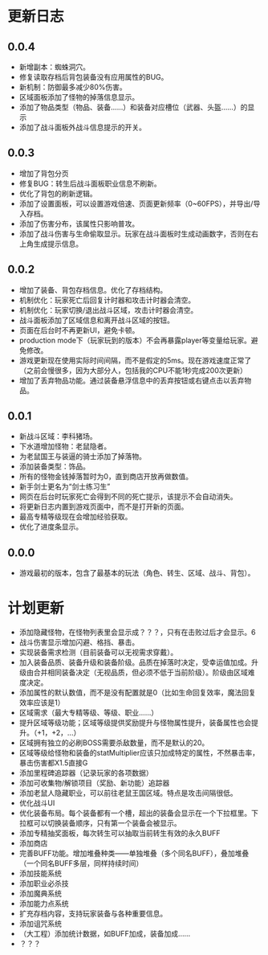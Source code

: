 # 更新日志

## 0.0.4

- 新增副本：蜘蛛洞穴。
- 修复读取存档后背包装备没有应用属性的BUG。
- 新机制：防御最多减少80%伤害。
- 区域面板添加了怪物的掉落信息显示。
- 添加了物品类型（物品、装备……）和装备对应槽位（武器、头盔……）的显示
- 添加了战斗面板外战斗信息提示的开关。

## 0.0.3

- 增加了背包分页
- 修复BUG：转生后战斗面板职业信息不刷新。
- 优化了背包的刷新逻辑。
- 添加了设置面板，可以设置游戏倍速、页面更新频率（0~60FPS），并导出/导入存档。
- 添加了伤害分布，该属性只影响普攻。
- 添加了战斗伤害与生命偷取显示。玩家在战斗面板时生成动画数字，否则在右上角生成提示信息。

## 0.0.2

- 增加了装备、背包存档信息。优化了存档结构。
- 机制优化：玩家死亡后回复计时器和攻击计时器会清空。
- 机制优化：玩家切换/退出战斗区域，攻击计时器会清空。
- 战斗面板添加了区域信息和离开战斗区域的按钮。
- 页面在后台时不再更新UI，避免卡顿。
- production mode下（玩家玩到的版本）不会再暴露player等变量给玩家。避免修改。
- 游戏更新现在使用实际时间间隔，而不是假定的5ms。现在游戏速度正常了（之前会慢很多，因为大部分人，包括我的CPU不能1秒完成200次更新）
- 增加了丢弃物品功能。通过装备悬浮信息中的丢弃按钮或右键点击以丢弃物品。

## 0.0.1

- 新战斗区域：李科猪场。
- 下水道增加怪物：老鼠隐者。
- 为老鼠国王与装逼的骑士添加了掉落物。
- 添加装备类型：饰品。
- 所有的怪物金钱掉落暂时为0，直到商店开放再做数值。
- 新手剑士更名为“剑士练习生”
- 网页在后台时玩家死亡会得到不同的死亡提示，该提示不会自动消失。
- 将更新日志内置到游戏页面中，而不是打开新的页面。
- 最高专精等级现在会增加经验获取。
- 优化了进度条显示。

## 0.0.0

- 游戏最初的版本，包含了最基本的玩法（角色、转生、区域、战斗、背包）。

# 计划更新

- 添加隐藏怪物，在怪物列表里会显示成？？？，只有在击败过后才会显示。6
- 战斗伤害显示增加闪避、格挡、暴击。
- 实现装备需求检测（目前装备可以无视需求穿戴）。
- 加入装备品质、装备升级和装备阶级。品质在掉落时决定，受幸运值加成。升级由合并相同装备决定（无视品质，但必须不低于当前阶级）。阶级由区域难度决定。
- 添加属性的默认数值，而不是没有配置就是0（比如生命回复效率，魔法回复效率应该是1）
- 区域需求（最大专精等级、等级、职业……）
- 提升区域等级功能；区域等级提供奖励提升与怪物属性提升，装备属性也会提升。（+1，+2，...）
- 区域拥有独立的必刷BOSS需要杀敌数量，而不是默认的20。
- 区域等级给怪物和装备的statMultiplier应该只加成特定的属性，不然暴击率，暴击伤害都X1.5直接G
- 添加里程碑追踪器（记录玩家的各项数据）
- 添加可收集物/解锁项目（奖励、新功能）追踪器
- 添加老鼠人隐藏职业，可以前往老鼠王国区域。特点是攻击间隔很低。
- 优化战斗UI
- 优化装备布局。每个装备都有一个槽，超出的装备会显示在一个下拉框里。下拉框可以切换装备顺序，只有第一个装备会被显示。
- 添加专精抽奖面板，每次转生可以抽取当前转生有效的永久BUFF
- 添加商店
- 完善BUFF功能。增加堆叠种类——单独堆叠（多个同名BUFF），叠加堆叠（一个同名BUFF多层，同样持续时间）
- 添加技能系统
- 添加职业必杀技
- 添加魔典系统
- 添加能力点系统
- 扩充存档内容，支持玩家装备与各种重要信息。
- 添加诅咒系统
- （大工程）添加统计数据，如BUFF加成，装备加成……
- ？？？
